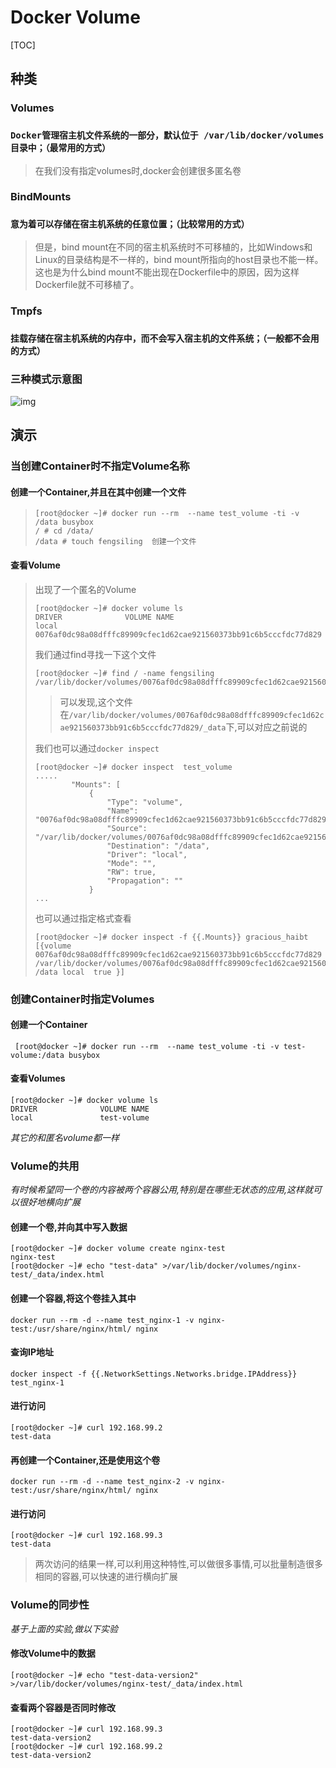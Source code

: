 # Docker Volume

[TOC]



## 种类

### Volumes

### `Docker管理宿主机文件系统的一部分，默认位于 /var/lib/docker/volumes 目录中；（最常用的方式）`

> 在我们没有指定volumes时,docker会创建很多匿名卷
### BindMounts

### `意为着可以存储在宿主机系统的任意位置；（比较常用的方式）`

> 但是，bind mount在不同的宿主机系统时不可移植的，比如Windows和Linux的目录结构是不一样的，bind mount所指向的host目录也不能一样。这也是为什么bind mount不能出现在Dockerfile中的原因，因为这样Dockerfile就不可移植了。

### Tmpfs

### `挂载存储在宿主机系统的内存中，而不会写入宿主机的文件系统；（一般都不会用的方式）`

### 三种模式示意图

![img](D:\markdown\images\381412-20190808225945967-659254433.png)

## 演示

### 当创建Container时不指定Volume名称

####  创建一个Container,并且在其中创建一个文件

>```shell
>[root@docker ~]# docker run --rm  --name test_volume -ti -v /data busybox
>/ # cd /data/
>/data # touch fengsiling  创建一个文件
>```

 ####  查看Volume

> 出现了一个匿名的Volume
>
> ```shell
> [root@docker ~]# docker volume ls
> DRIVER              VOLUME NAME
> local               0076af0dc98a08dfffc89909cfec1d62cae921560373bb91c6b5cccfdc77d829
> ```
>
> 我们通过find寻找一下这个文件
>
> ```shell
> [root@docker ~]# find / -name fengsiling
> /var/lib/docker/volumes/0076af0dc98a08dfffc89909cfec1d62cae921560373bb91c6b5cccfdc77d829/_data/fengsiling
> ```
>
> > 可以发现,这个文件在`/var/lib/docker/volumes/0076af0dc98a08dfffc89909cfec1d62cae921560373bb91c6b5cccfdc77d829/_data`下,可以对应之前说的
>
> 我们也可以通过`docker inspect`
>
> ```shell
> [root@docker ~]# docker inspect  test_volume
> .....
>         "Mounts": [
>             {
>                 "Type": "volume",
>                 "Name": "0076af0dc98a08dfffc89909cfec1d62cae921560373bb91c6b5cccfdc77d829",
>                 "Source": "/var/lib/docker/volumes/0076af0dc98a08dfffc89909cfec1d62cae921560373bb91c6b5cccfdc77d829/_data",
>                 "Destination": "/data",
>                 "Driver": "local",
>                 "Mode": "",
>                 "RW": true,
>                 "Propagation": ""
>             }
> ...
> ```
>
> 也可以通过指定格式查看
>
> ```shell
> [root@docker ~]# docker inspect -f {{.Mounts}} gracious_haibt
> [{volume 0076af0dc98a08dfffc89909cfec1d62cae921560373bb91c6b5cccfdc77d829 /var/lib/docker/volumes/0076af0dc98a08dfffc89909cfec1d62cae921560373bb91c6b5cccfdc77d829/_data /data local  true }]
> ```
>
> 



### 创建Container时指定Volumes

#### 创建一个Container

```shell
 [root@docker ~]# docker run --rm  --name test_volume -ti -v test-volume:/data busybox
```

#### 查看Volumes

```shell
[root@docker ~]# docker volume ls
DRIVER              VOLUME NAME
local               test-volume
```

*其它的和匿名volume都一样*

### Volume的共用

*有时候希望同一个卷的内容被两个容器公用,特别是在哪些无状态的应用,这样就可以很好地横向扩展*

#### 创建一个卷,并向其中写入数据

```shel
[root@docker ~]# docker volume create nginx-test
nginx-test
[root@docker ~]# echo "test-data" >/var/lib/docker/volumes/nginx-test/_data/index.html 
```

#### 创建一个容器,将这个卷挂入其中

```shell
docker run --rm -d --name test_nginx-1 -v nginx-test:/usr/share/nginx/html/ nginx 
```

#### 查询IP地址

```shell
docker inspect -f {{.NetworkSettings.Networks.bridge.IPAddress}} test_nginx-1
```

#### 进行访问

```shell
[root@docker ~]# curl 192.168.99.2
test-data
```

#### 再创建一个Container,还是使用这个卷

```shel
docker run --rm -d --name test_nginx-2 -v nginx-test:/usr/share/nginx/html/ nginx 
```

#### 进行访问

```shell
[root@docker ~]# curl 192.168.99.3
test-data
```

> 两次访问的结果一样,可以利用这种特性,可以做很多事情,可以批量制造很多相同的容器,可以快速的进行横向扩展

### Volume的同步性

*基于上面的实验,做以下实验*

#### 修改Volume中的数据

```shell
[root@docker ~]# echo "test-data-version2" >/var/lib/docker/volumes/nginx-test/_data/index.html 
```

#### 查看两个容器是否同时修改

```shell
[root@docker ~]# curl 192.168.99.3
test-data-version2
[root@docker ~]# curl 192.168.99.2
test-data-version2
```


